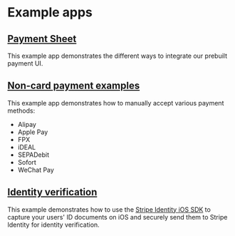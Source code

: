 # Example apps

## [**Payment Sheet**](/Example/PaymentSheet%20Example)

This example app demonstrates the different ways to integrate our prebuilt payment UI.


## [**Non-card payment examples**](/Example/Non-Card%20Payment%20Examples)
This example app demonstrates how to manually accept various payment methods:

- Alipay
- Apple Pay
- FPX
- iDEAL
- SEPADebit
- Sofort
- WeChat Pay

## [**Identity verification**](/Example/IdentityVerification%20Example)
This example demonstrates how to use the [Stripe Identity iOS SDK](../StripeIdentity/README.md) to capture your users' ID documents on iOS and securely send them to Stripe Identity for identity verification.
